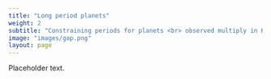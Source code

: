 ```yaml
---
title: "Long period planets"
weight: 2
subtitle: "Constraining periods for planets <br> observed multiply in K2/TESS"
image: "images/gap.png"
layout: page
---
```

Placeholder text.